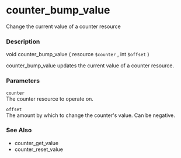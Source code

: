 counter\_bump\_value
====================

Change the current value of a counter resource

### Description

<span class="type">void</span> <span
class="methodname">counter\_bump\_value</span> ( <span
class="methodparam"><span class="type">resource</span> `$counter`</span>
, <span class="methodparam"><span class="type">int</span>
`$offset`</span> )

<span class="function">counter\_bump\_value</span> updates the current
value of a counter resource.

### Parameters

`counter`  
<span class="simpara"> The counter resource to operate on. </span>

`offset`  
<span class="simpara"> The amount by which to change the counter's
value. Can be negative. </span>

### See Also

-   <span class="function">counter\_get\_value</span>
-   <span class="function">counter\_reset\_value</span>
